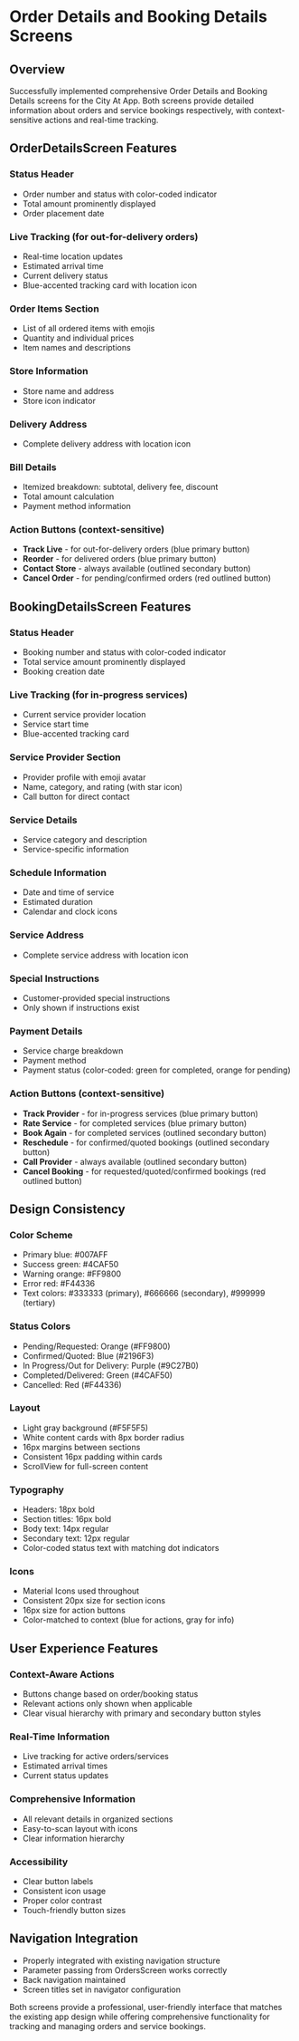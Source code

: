 # Order Details and Booking Details Screens

## Overview
Successfully implemented comprehensive Order Details and Booking Details screens for the City At App. Both screens provide detailed information about orders and service bookings respectively, with context-sensitive actions and real-time tracking.

## OrderDetailsScreen Features

### Status Header
- Order number and status with color-coded indicator
- Total amount prominently displayed
- Order placement date

### Live Tracking (for out-for-delivery orders)
- Real-time location updates
- Estimated arrival time
- Current delivery status
- Blue-accented tracking card with location icon

### Order Items Section
- List of all ordered items with emojis
- Quantity and individual prices
- Item names and descriptions

### Store Information
- Store name and address
- Store icon indicator

### Delivery Address
- Complete delivery address with location icon

### Bill Details
- Itemized breakdown: subtotal, delivery fee, discount
- Total amount calculation
- Payment method information

### Action Buttons (context-sensitive)
- **Track Live** - for out-for-delivery orders (blue primary button)
- **Reorder** - for delivered orders (blue primary button)
- **Contact Store** - always available (outlined secondary button)
- **Cancel Order** - for pending/confirmed orders (red outlined button)

## BookingDetailsScreen Features

### Status Header
- Booking number and status with color-coded indicator
- Total service amount prominently displayed
- Booking creation date

### Live Tracking (for in-progress services)
- Current service provider location
- Service start time
- Blue-accented tracking card

### Service Provider Section
- Provider profile with emoji avatar
- Name, category, and rating (with star icon)
- Call button for direct contact

### Service Details
- Service category and description
- Service-specific information

### Schedule Information
- Date and time of service
- Estimated duration
- Calendar and clock icons

### Service Address
- Complete service address with location icon

### Special Instructions
- Customer-provided special instructions
- Only shown if instructions exist

### Payment Details
- Service charge breakdown
- Payment method
- Payment status (color-coded: green for completed, orange for pending)

### Action Buttons (context-sensitive)
- **Track Provider** - for in-progress services (blue primary button)
- **Rate Service** - for completed services (blue primary button)
- **Book Again** - for completed services (outlined secondary button)
- **Reschedule** - for confirmed/quoted bookings (outlined secondary button)
- **Call Provider** - always available (outlined secondary button)
- **Cancel Booking** - for requested/quoted/confirmed bookings (red outlined button)

## Design Consistency

### Color Scheme
- Primary blue: #007AFF
- Success green: #4CAF50
- Warning orange: #FF9800
- Error red: #F44336
- Text colors: #333333 (primary), #666666 (secondary), #999999 (tertiary)

### Status Colors
- Pending/Requested: Orange (#FF9800)
- Confirmed/Quoted: Blue (#2196F3)
- In Progress/Out for Delivery: Purple (#9C27B0)
- Completed/Delivered: Green (#4CAF50)
- Cancelled: Red (#F44336)

### Layout
- Light gray background (#F5F5F5)
- White content cards with 8px border radius
- 16px margins between sections
- Consistent 16px padding within cards
- ScrollView for full-screen content

### Typography
- Headers: 18px bold
- Section titles: 16px bold
- Body text: 14px regular
- Secondary text: 12px regular
- Color-coded status text with matching dot indicators

### Icons
- Material Icons used throughout
- Consistent 20px size for section icons
- 16px size for action buttons
- Color-matched to context (blue for actions, gray for info)

## User Experience Features

### Context-Aware Actions
- Buttons change based on order/booking status
- Relevant actions only shown when applicable
- Clear visual hierarchy with primary and secondary button styles

### Real-Time Information
- Live tracking for active orders/services
- Estimated arrival times
- Current status updates

### Comprehensive Information
- All relevant details in organized sections
- Easy-to-scan layout with icons
- Clear information hierarchy

### Accessibility
- Clear button labels
- Consistent icon usage
- Proper color contrast
- Touch-friendly button sizes

## Navigation Integration
- Properly integrated with existing navigation structure
- Parameter passing from OrdersScreen works correctly
- Back navigation maintained
- Screen titles set in navigator configuration

Both screens provide a professional, user-friendly interface that matches the existing app design while offering comprehensive functionality for tracking and managing orders and service bookings.